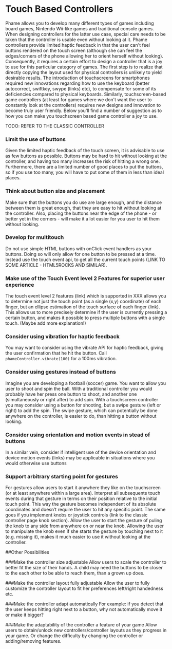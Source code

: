 
# Touch Based Controllers
Phame allows you to develop many different types of games including board games, Nintendo Wii-like games and traditional console games. When designing controllers for the latter use case, special care needs to be taken that the controller is usable even without looking at it. Phame controllers provide limited haptic feedback in that the user can't feel buttons rendered on the touch screen (although she can feel the edges/corners of the phone allowing her to orient herself without looking). Consequently, it requires a certain effort to design a controller that is a joy to use for this particular category of games. The first step is to realize that directly copying the layout used for physical controllers is unlikely to yield desirable results. The introduction of touchscreens for smartphones required new innovations regarding how to use the keyboard (better autocorrect, swiftkey, swype (links) etc), to compensate for some of its deficiencies compared to physical keyboards. Similarly, touchscreen-based game controllers (at least for games where we don't want the user to constantly look at the controllers) requires new designs and innovation to become truly user friendly. Below you'll find a number of suggestion as to how you can make you touchscreen based game controller a joy to use.

TODO: REFER TO THE CLASSIC CONTROLLER

### Limit the use of buttons
Given the limited haptic feedback of the touch screen, it is advisable to use as few buttons as possible. Buttons may be hard to hit without looking at the controller, and having too many increases the risk of hitting a wrong one. Furthermore, there are a limited number of good places to put the buttons, so if you use too many, you will have to put some of them in less than ideal places.

### Think about button size and placement
Make sure that the buttons you do use are large enough, and the distance between them is great enough, that they are easy to hit without looking at the controller. Also, placing the buttons near the edge of the phone - or better yet in the corners - will make it a lot easier for you user to hit them without looking.

### Develop for multitouch
Do not use simple HTML buttons with onClick event handlers as your buttons. Doing so will only allow for one button to be pressed at a time. Instead use the touch event api, to get all the current touch points (LINK TO SOME ARTICLE - HTML5ROCKS AND SIMILAR).

### Make use of the Touch Event level 2 Features for superior user experience
The touch event level 2 features (link) which is supported in XXX allows you to determine not just the touch point (as a single (x,y) coordinate) of each finger, but an ellipse estimation of the touch surface of each finger (link). This allows us to more precisely determine if the user is currently pressing a certain button, and makes it possible to press multiple buttons with a single touch. (Maybe add more explanation!)

### Consider using vibration for haptic feedback
You may want to consider using the vibrate API for haptic feedback, giving the user confirmation that he hit the button. Call `phameController.vibrate(100)` for a 100ms vibration.

### Consider using gestures instead of buttons
Imagine you are developing a football (soccer) game. You want to allow you user to shoot and spin the ball. With a traditional controller you would probably have her press one button to shoot, and another one (simultaneously or right after) to add spin. With a touchscreen controller you may consider using a button for shooting, but a swipe gesture (left or right) to add the spin. The swipe gesture, which can potentially be done anywhere on the controller, is easier to do, than hitting a button without looking.


### Consider using orientation and motion events in stead of buttons
In a similar vein, consider if intelligent use of the device orientation and device motion events (links) may be applicable in situations where you would otherwise use buttons


### Support arbitrary starting point for gestures
For gestures allow users to start it anywhere they like on the touchscreen (or at least anywhere within a large area). Interpret all subsequents touch events during that gesture in terms on their position relative to the initial touch point. This way the gesture becomes independent of its absolute coordinates and doesn’t require the user to hit any specific point.  The same goes if you implement knobs or joystick controls (link to the classic controller page knob section). Allow the user to start the gesture of puling the knob to any side from anywhere on or near the knob. Allowing the user to manipulate the knob even if she starts the gesture by touching next to it (e.g. missing it), makes it much easier to use it without looking at the controller.

##Other Possibilities

###Make the controller size adjustable
Allow users to scale the controller to better fit the size of their hands. A child may need the buttons to be closer to the each other to be able to reach them, than a grown up does.

###Make the controller layout fully adjustable
Allow the user to fully customize the controller layout to fit her preferences left/right handedness etc.

###Make the controller adapt automatically
For example: if you detect that the user keeps hitting right next to a button, why not automatically move it or make it bigger?

###Make the adaptability of the controller a feature of your game
Allow users to obtain/unlock new controllers/controller layouts as they progress in your game. Or change the difficulty by changing the controller or adding/removing features.

